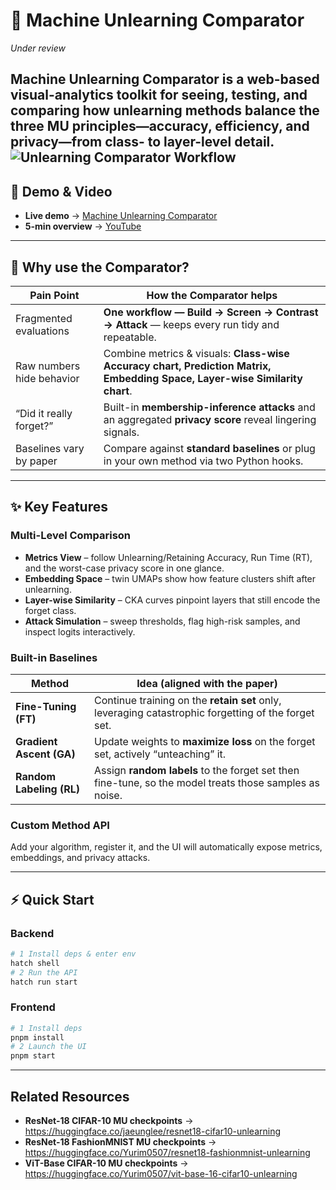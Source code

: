 # 🧹 Machine Unlearning Comparator
*Under review*  

Machine Unlearning Comparator is a **web-based visual-analytics toolkit** for **seeing, testing, and comparing** how unlearning methods balance the three MU principles—**accuracy, efficiency, and privacy**—from class- to layer-level detail.
![Unlearning Comparator Workflow](image/fig_workflow.png)
---

## 🔗 Demo & Video

- **Live demo** → [Machine Unlearning Comparator](https://gnueaj.github.io/Machine-Unlearning-Comparator/)  
- **5-min overview** → [YouTube](https://youtu.be/yAyAYp2msDk?si=Q-8IgVlrk8uSBceu)
  
---

## 🚀 Why use the Comparator?

| Pain Point | How the Comparator helps |
|------------|--------------------------|
| Fragmented evaluations | **One workflow — Build → Screen → Contrast → Attack** — keeps every run tidy and repeatable. |
| Raw numbers hide behavior | Combine metrics & visuals: **Class-wise Accuracy chart, Prediction Matrix, Embedding Space, Layer-wise Similarity chart**. |
| “Did it really forget?” | Built-in **membership-inference attacks** and an aggregated **privacy score** reveal lingering signals. |
| Baselines vary by paper | Compare against **standard baselines** or plug in your own method via two Python hooks. |

---

## ✨ Key Features

### Multi-Level Comparison
* **Metrics View** – follow Unlearning/Retaining Accuracy, Run Time (RT), and the worst-case privacy score in one glance.  
* **Embedding Space** – twin UMAPs show how feature clusters shift after unlearning.  
* **Layer-wise Similarity** – CKA curves pinpoint layers that still encode the forget class.  
* **Attack Simulation** – sweep thresholds, flag high-risk samples, and inspect logits interactively.

### Built-in Baselines
| Method | Idea (aligned with the paper) |
|--------|------------------------------|
| **Fine-Tuning (FT)** | Continue training on the **retain set** only, leveraging catastrophic forgetting of the forget set. |
| **Gradient Ascent (GA)** | Update weights to **maximize loss** on the forget set, actively “unteaching” it. |
| **Random Labeling (RL)** | Assign **random labels** to the forget set then fine-tune, so the model treats those samples as noise. |

### Custom Method API
Add your algorithm, register it, and the UI will automatically expose metrics, embeddings, and privacy attacks.

---

## ⚡ Quick Start

### Backend
```bash
# 1 Install deps & enter env
hatch shell
# 2 Run the API
hatch run start
```

### Frontend
```bash
# 1 Install deps
pnpm install
# 2 Launch the UI
pnpm start
```

---

## Related Resources
- **ResNet-18 CIFAR-10 MU checkpoints** → <https://huggingface.co/jaeunglee/resnet18-cifar10-unlearning>
- **ResNet-18 FashionMNIST MU checkpoints** → <https://huggingface.co/Yurim0507/resnet18-fashionmnist-unlearning>
- **ViT-Base CIFAR-10 MU checkpoints** → <https://huggingface.co/Yurim0507/vit-base-16-cifar10-unlearning>



